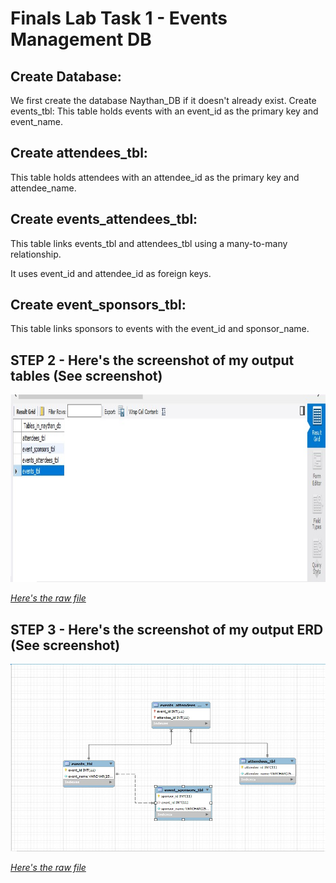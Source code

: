# Finals Lab Task 1 - Events Management DB

## Create Database:
We first create the database Naythan_DB if it doesn't already exist.
Create events_tbl:
This table holds events with an event_id as the primary key and event_name.

## Create attendees_tbl:

This table holds attendees with an attendee_id as the primary key and attendee_name.

## Create events_attendees_tbl:

This table links events_tbl and attendees_tbl using a many-to-many relationship.

It uses event_id and attendee_id as foreign keys.

## Create event_sponsors_tbl:

This table links sponsors to events with the event_id and sponsor_name.

## STEP 2 - Here's the screenshot of my output tables (See screenshot)

<img src="Images/TABLES.jpg" alt="Alt Text" width="1000" height="300"> 

[*Here's the raw file*](https://github.com/NaythanIsME/EDM-Portfolio/blob/main/Finals%20Task%201/Files/naytheen.sql)

## STEP 3 - Here's the screenshot of my output ERD (See screenshot)

<img src="Images/ERD.jpg" alt="Alt Text" width="1000" height="300"> 

[*Here's the raw file*](https://github.com/NaythanIsME/EDM-Portfolio/blob/main/Finals%20Task%201/Files/naythan.mwb)
